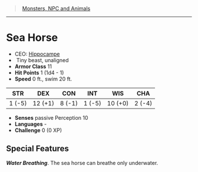 ﻿---
!MonsterItem
Family: MonsterVO
Type: beast
Size: Tiny
Alignment: unaligned
ArmorClass: 11
HitPoints: 1 (1d4 - 1)
Speed: 0 ft., swim 20 ft.
Strength: ' 1 (-5)'
Dexterity: 12 (+1)
Constitution: ' 8 (-1)'
Intelligence: ' 1 (-5)'
Wisdom: 10 (+0)
Charisma: ' 2 (-4)'
Senses: passive Perception 10
Languages: '-'
Challenge: 0 (0 XP)
Id: monsters_vo.md#sea-horse
ParentLink: monsters_vo.md#monsters-npc-and-animals
Name: Sea Horse
ParentName: Monsters, NPC and Animals
NameLevel: 1
AltName: '[Hippocampe](hd_monsters_hippocampe.md)'
Attributes:
  Name: Sea Horse
  Markdown: >+
    # <!--Name-->Sea Horse<!--/Name-->


    - CEO: <!--AltName-->[Hippocampe](hd_monsters_hippocampe.md)<!--/AltName-->

    -  <!--Size-->Tiny<!--/Size--> <!--Type-->beast<!--/Type-->, <!--Alignment-->unaligned<!--/Alignment-->

    - **Armor Class** <!--ArmorClass-->11<!--/ArmorClass-->

    - **Hit Points** <!--HitPoints-->1 (1d4 - 1)<!--/HitPoints-->

    - **Speed** <!--Speed-->0 ft., swim 20 ft.<!--/Speed-->


    |STR|DEX|CON|INT|WIS|CHA|

    |---|---|---|---|---|---|

    |<!--Strength--> 1 (-5)<!--/Strength-->|<!--Dexterity-->12 (+1)<!--/Dexterity-->|<!--Constitution--> 8 (-1)<!--/Constitution-->|<!--Intelligence--> 1 (-5)<!--/Intelligence-->|<!--Wisdom-->10 (+0)<!--/Wisdom-->|<!--Charisma--> 2 (-4)<!--/Charisma-->|


    - **Senses** <!--Senses-->passive Perception 10<!--/Senses-->

    - **Languages** <!--Languages-->-<!--/Languages-->

    - **Challenge** <!--Challenge-->0 (0 XP)<!--/Challenge-->


    ## Special Features


    **_Water Breathing_**. The sea horse can breathe only underwater.

  AltName: '[Hippocampe](hd_monsters_hippocampe.md)'
  Size: Tiny
  Type: beast
  Alignment: unaligned
  ArmorClass: 11
  HitPoints: 1 (1d4 - 1)
  Speed: 0 ft., swim 20 ft.
  Strength: ' 1 (-5)'
  Dexterity: 12 (+1)
  Constitution: ' 8 (-1)'
  Intelligence: ' 1 (-5)'
  Wisdom: 10 (+0)
  Charisma: ' 2 (-4)'
  Senses: passive Perception 10
  Languages: '-'
  Challenge: 0 (0 XP)
AttributesDictionary: >+
  Name: Sea Horse

  Markdown: >+

    # <!--Name-->Sea Horse<!--/Name-->





    - CEO: <!--AltName-->[Hippocampe](hd_monsters_hippocampe.md)<!--/AltName-->



    -  <!--Size-->Tiny<!--/Size--> <!--Type-->beast<!--/Type-->, <!--Alignment-->unaligned<!--/Alignment-->



    - **Armor Class** <!--ArmorClass-->11<!--/ArmorClass-->



    - **Hit Points** <!--HitPoints-->1 (1d4 - 1)<!--/HitPoints-->



    - **Speed** <!--Speed-->0 ft., swim 20 ft.<!--/Speed-->





    |STR|DEX|CON|INT|WIS|CHA|



    |---|---|---|---|---|---|



    |<!--Strength--> 1 (-5)<!--/Strength-->|<!--Dexterity-->12 (+1)<!--/Dexterity-->|<!--Constitution--> 8 (-1)<!--/Constitution-->|<!--Intelligence--> 1 (-5)<!--/Intelligence-->|<!--Wisdom-->10 (+0)<!--/Wisdom-->|<!--Charisma--> 2 (-4)<!--/Charisma-->|





    - **Senses** <!--Senses-->passive Perception 10<!--/Senses-->



    - **Languages** <!--Languages-->-<!--/Languages-->



    - **Challenge** <!--Challenge-->0 (0 XP)<!--/Challenge-->





    ## Special Features





    **_Water Breathing_**. The sea horse can breathe only underwater.



  AltName: '[Hippocampe](hd_monsters_hippocampe.md)'

  Size: Tiny

  Type: beast

  Alignment: unaligned

  ArmorClass: 11

  HitPoints: 1 (1d4 - 1)

  Speed: 0 ft., swim 20 ft.

  Strength: ' 1 (-5)'

  Dexterity: 12 (+1)

  Constitution: ' 8 (-1)'

  Intelligence: ' 1 (-5)'

  Wisdom: 10 (+0)

  Charisma: ' 2 (-4)'

  Senses: passive Perception 10

  Languages: '-'

  Challenge: 0 (0 XP)

---
> [Monsters, NPC and Animals](srd_monsters.md)

---

# Sea Horse

- CEO: [Hippocampe](hd_monsters_hippocampe.md)
-  Tiny beast, unaligned
- **Armor Class** 11
- **Hit Points** 1 (1d4 - 1)
- **Speed** 0 ft., swim 20 ft.

|STR|DEX|CON|INT|WIS|CHA|
|---|---|---|---|---|---|
| 1 (-5)|12 (+1)| 8 (-1)| 1 (-5)|10 (+0)| 2 (-4)|

- **Senses** passive Perception 10
- **Languages** -
- **Challenge** 0 (0 XP)

## Special Features

**_Water Breathing_**. The sea horse can breathe only underwater.

